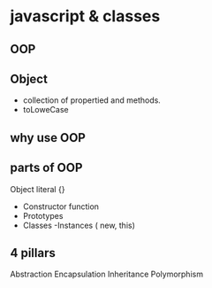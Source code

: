 # javascript & classes

## OOP 

## Object 
- collection of propertied and methods.
- toLoweCase

## why use OOP

## parts of OOP
Object literal {}

- Constructor function
- Prototypes
- Classes
-Instances ( new, this)

## 4 pillars
Abstraction
Encapsulation
Inheritance
Polymorphism
